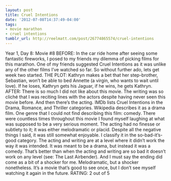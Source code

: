 ```yaml
---
layout: post
title: Cruel Intentions
date: '2012-07-08T14:37:49-04:00'
tags:
- movie marathon
- cruel intentions
tumblr_url: http://reelmatt.com/post/26774865574/cruel-intentions
---
```

Year 1, Day 8: Movie #8
BEFORE: In the car ride home after seeing some fantastic fireworks, I posed to my friends my dilemma of picking films for this marathon. One of my friends suggested Cruel Intentions as it was unlike any of the other films I’ve watched so far. So without further ado, lets get week two started.
THE PLOT: Kathryn makes a bet that her step-brother, Sebastian, won’t be able to bed Annette (a virgin, who wants to wait until love). If he loses, Kathryn gets his Jaguar, if he wins, he gets Kathryn.
AFTER: There is so much I did not like about this movie. The writing was so cliché that I was reciting lines with the actors despite having never seen this movie before. And then there’s the acting. IMDb lists Cruel Intentions in the Drama, Romance, and Thriller categories. Wikipedia describes it as a drama film. One genre that I could not find describing this film: comedy. There were countless times throughout this movie I found myself laughing at what was supposed to be a very serious moment. The acting had no finesse or subtlety to it; it was either melodramatic or placid.
Despite all the negative things I said, it was still somewhat enjoyable. I classify it in the so-bad-it’s-good category. The acting and writing are at a level where it didn’t work the way it was intended. It was meant to be a drama, but instead it was a comedy. That’s better than when the acting and writing are so bad it doesn’t work on any level (see: The Last Airbender). And I must say the ending did come as a bit of a shocker for me. Melodramatic, but a shocker nonetheless.
It’s a movie that’s good to see once, but I don’t see myself watching it again in the future.
RATING: 2 out of 5
